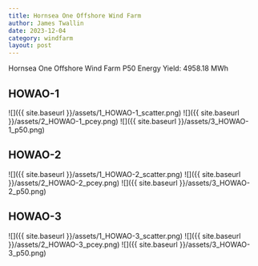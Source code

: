 ```yaml
---
title: Hornsea One Offshore Wind Farm
author: James Twallin
date: 2023-12-04
category: windfarm
layout: post
---
```

Hornsea One Offshore Wind Farm P50 Energy Yield: 4958.18 MWh

HOWAO-1
-------------
![]({{ site.baseurl }}/assets/1_HOWAO-1_scatter.png)
![]({{ site.baseurl }}/assets/2_HOWAO-1_pcey.png)
![]({{ site.baseurl }}/assets/3_HOWAO-1_p50.png)

HOWAO-2
-------------
![]({{ site.baseurl }}/assets/1_HOWAO-2_scatter.png)
![]({{ site.baseurl }}/assets/2_HOWAO-2_pcey.png)
![]({{ site.baseurl }}/assets/3_HOWAO-2_p50.png)

HOWAO-3
-------------
![]({{ site.baseurl }}/assets/1_HOWAO-3_scatter.png)
![]({{ site.baseurl }}/assets/2_HOWAO-3_pcey.png)
![]({{ site.baseurl }}/assets/3_HOWAO-3_p50.png)

